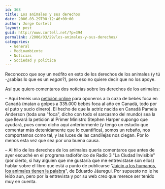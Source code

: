 ```yaml
---
id: 368
title: Los animales y sus derechos
date: 2006-03-29T08:12:46+00:00
author: Jorge Cortell
layout: post
guid: http://www.cortell.net/?p=394
permalink: /2006/03/29/los-animales-y-sus-derechos/
categories:
  - General
  - Medioambiente
  - Noticias
  - Sociedad y polí­tica
---
```

Reconozco que soy un neófito en esto de los derechos de los animales (y tú -¿sabí­as lo que es un _vegan_?), pero eso no quiere decir que no los apoye.

Así­ que quiero comentaros dos noticias sobre los derechos de los animales:

– Aquí­ tenéis una [petición online](http://www.furisdead.com/feat-pampetition.asp?c=fid104) para oponeros a la caza de bebés foca en Canadá (matan a golpes a 335.000 bebés foca al año en Canadá, todo por el puto y sucio dinero). El hecho de que la actriz nacida en Canadá Pamela Anderson (toda una "foca", dicho con todo el sarcasmo del mundo) sea la que llevará la petición al Primer Ministro Stephen Harper supongo que ayudará, pues como dicho aquí­ anteriormente (y tengo un estudio que comentar más detenidamente que lo cuantifica), somos un rebaño, nos comportamos como tal, y las luces de las candilejas nos ciegan. Por lo menos esta vez que sea por una buena causa.

– Al hilo de los derechos de los animales querí­a comentaros que antes de ayer escuché en el programa radiofónico de Radio 3 "La Ciudad Invisible" (por cierto, si hay alguien que me gustarí­a que me entrevistase son ellos) hablar sobre el libro que está a punto de publicarse "[Juicio a los humanos, los animales tienen la palabra](http://www.juicioaloshumanos.com/index.htm)", de Eduardo Jáuregui. Por supuesto no le he leí­do aun, pero por la entrevista y por su web creo que merece ser tenido muy en cuenta.